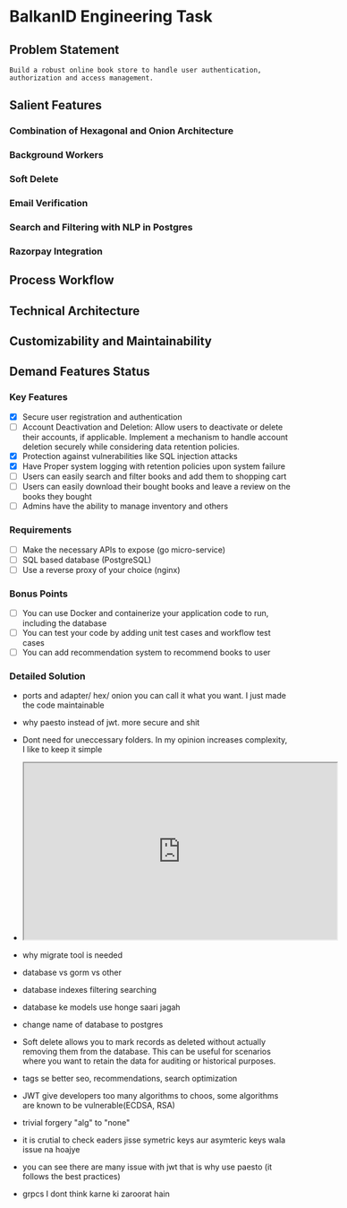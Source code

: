 # BalkanID Engineering Task

## Problem Statement
`Build a robust online book store to handle user authentication, authorization and access management.`

## Salient Features

### Combination of Hexagonal and Onion Architecture
### Background Workers
### Soft Delete
### Email Verification
### Search and Filtering with NLP in Postgres 
### Razorpay Integration


## Process Workflow

## Technical Architecture

## Customizability and Maintainability




## Demand Features Status

### Key Features
- [X] Secure user registration and authentication
- [ ] Account Deactivation and Deletion: Allow users to deactivate or delete their accounts, if applicable. Implement a mechanism to handle account deletion securely while considering data retention policies.
- [X] Protection against vulnerabilities like SQL injection attacks
- [X] Have Proper system logging with retention policies upon system failure
- [ ] Users can easily search and filter books and add them to shopping cart
- [ ] Users can easily download their bought books and leave a review on the books they bought
- [ ] Admins have the ability to manage inventory and others 

### Requirements
- [ ] Make the necessary APIs to expose (go micro-service)
- [ ] SQL based database (PostgreSQL)
- [ ] Use a reverse proxy of your choice (nginx)

### Bonus Points
- [ ] You can use Docker and containerize your application code to run, including the database
- [ ] You can test your code by adding unit test cases and workflow test cases
- [ ] You can add recommendation system to recommend books to user

### Detailed Solution
- ports and adapter/ hex/ onion you can call it what you want. I just made the code maintainable
- why paesto instead of jwt. more secure and shit
- Dont need for uneccessary folders. In my opinion increases complexity, I like to keep it simple

- <iframe width="560" height="315" src='https://dbdiagram.io/embed/64e4cc4c02bd1c4a5e353140'> </iframe>

- why migrate tool is needed 
- database vs gorm vs other 

- database indexes filtering searching
- database ke models use honge saari jagah
- change name of database to postgres


- Soft delete allows you to mark records as deleted without actually removing them from the database. This can be useful for scenarios where you want to retain the data for auditing or historical purposes.

- tags se better seo, recommendations, search optimization 

- JWT give developers too many algorithms to choos, some algorithms are known to be vulnerable(ECDSA, RSA)
- trivial forgery "alg" to "none"
- it is crutial to check eaders jisse symetric keys aur asymteric keys wala issue na hoajye
- you can see there are many issue with jwt that is why use paesto (it follows the best practices)


- grpcs I dont think karne ki zaroorat hain
